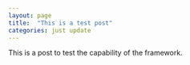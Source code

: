 ```yaml
---
layout: page
title:  "This is a test post"
categories: just update
---
```


This is a post to test the capability of the framework. 